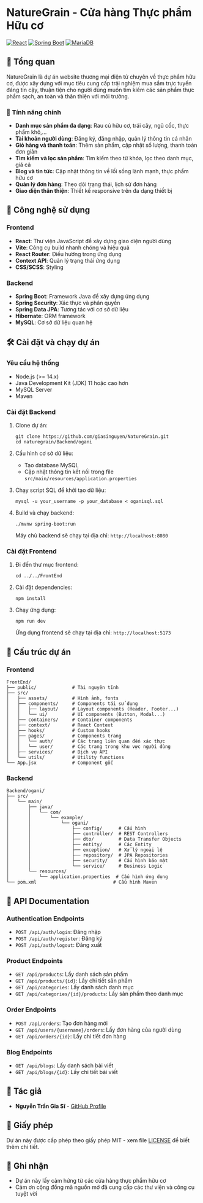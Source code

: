 # NatureGrain - Cửa hàng Thực phẩm Hữu cơ

[![React](https://img.shields.io/badge/Frontend-React-blue)](https://reactjs.org/)
[![Spring Boot](https://img.shields.io/badge/Backend-Spring%20Boot-green)](https://spring.io/projects/spring-boot)
[![MariaDB](https://img.shields.io/badge/Database-MariaDB-orange)](https://mariadb.org/)

## 📝 Tổng quan

NatureGrain là dự án website thương mại điện tử chuyên về thực phẩm hữu cơ, được xây dựng với mục tiêu cung cấp trải nghiệm mua sắm trực tuyến đáng tin cậy, thuận tiện cho người dùng muốn tìm kiếm các sản phẩm thực phẩm sạch, an toàn và thân thiện với môi trường.

### 🌟 Tính năng chính

- **Danh mục sản phẩm đa dạng**: Rau củ hữu cơ, trái cây, ngũ cốc, thực phẩm khô,...
- **Tài khoản người dùng**: Đăng ký, đăng nhập, quản lý thông tin cá nhân
- **Giỏ hàng và thanh toán**: Thêm sản phẩm, cập nhật số lượng, thanh toán đơn giản
- **Tìm kiếm và lọc sản phẩm**: Tìm kiếm theo từ khóa, lọc theo danh mục, giá cả
- **Blog và tin tức**: Cập nhật thông tin về lối sống lành mạnh, thực phẩm hữu cơ
- **Quản lý đơn hàng**: Theo dõi trạng thái, lịch sử đơn hàng
- **Giao diện thân thiện**: Thiết kế responsive trên đa dạng thiết bị

## 🚀 Công nghệ sử dụng

### Frontend
- **React**: Thư viện JavaScript để xây dựng giao diện người dùng
- **Vite**: Công cụ build nhanh chóng và hiệu quả
- **React Router**: Điều hướng trong ứng dụng
- **Context API**: Quản lý trạng thái ứng dụng
- **CSS/SCSS**: Styling

### Backend
- **Spring Boot**: Framework Java để xây dựng ứng dụng
- **Spring Security**: Xác thực và phân quyền
- **Spring Data JPA**: Tương tác với cơ sở dữ liệu
- **Hibernate**: ORM framework
- **MySQL**: Cơ sở dữ liệu quan hệ

## 🛠️ Cài đặt và chạy dự án

### Yêu cầu hệ thống
- Node.js (>= 14.x)
- Java Development Kit (JDK) 11 hoặc cao hơn
- MySQL Server
- Maven

### Cài đặt Backend
1. Clone dự án:
   ```
   git clone https://github.com/giasinguyen/NatureGrain.git
   cd naturegrain/Backend/ogani
   ```

2. Cấu hình cơ sở dữ liệu:
   - Tạo database MySQL
   - Cập nhật thông tin kết nối trong file `src/main/resources/application.properties`

3. Chạy script SQL để khởi tạo dữ liệu:
   ```
   mysql -u your_username -p your_database < oganisql.sql
   ```

4. Build và chạy backend:
   ```
   ./mvnw spring-boot:run
   ```
   Máy chủ backend sẽ chạy tại địa chỉ: `http://localhost:8080`

### Cài đặt Frontend
1. Đi đến thư mục frontend:
   ```
   cd ../../FrontEnd
   ```

2. Cài đặt dependencies:
   ```
   npm install
   ```

3. Chạy ứng dụng:
   ```
   npm run dev
   ```
   Ứng dụng frontend sẽ chạy tại địa chỉ: `http://localhost:5173`

## 📂 Cấu trúc dự án

### Frontend
```
FrontEnd/
├── public/             # Tài nguyên tĩnh
├── src/
│   ├── assets/         # Hình ảnh, fonts
│   ├── components/     # Components tái sử dụng
│   │   ├── layout/     # Layout components (Header, Footer...)
│   │   └── ui/         # UI components (Button, Modal...)
│   ├── containers/     # Container components
│   ├── context/        # React Context
│   ├── hooks/          # Custom hooks
│   ├── pages/          # Components trang
│   │   └── auth/       # Các trang liên quan đến xác thực
│   │   └── user/       # Các trang trong khu vực người dùng
│   ├── services/       # Dịch vụ API
│   └── utils/          # Utility functions
└── App.jsx             # Component gốc
```

### Backend
```
Backend/ogani/
├── src/
│   └── main/
│       ├── java/
│       │   └── com/
│       │       └── example/
│       │           └── ogani/
│       │               ├── config/      # Cấu hình
│       │               ├── controller/  # REST Controllers
│       │               ├── dto/         # Data Transfer Objects
│       │               ├── entity/      # Các Entity
│       │               ├── exception/   # Xử lý ngoại lệ
│       │               ├── repository/  # JPA Repositories
│       │               ├── security/    # Cấu hình bảo mật
│       │               └── service/     # Business Logic
│       └── resources/
│           └── application.properties  # Cấu hình ứng dụng
└── pom.xml                            # Cấu hình Maven
```

## 📜 API Documentation

### Authentication Endpoints
- `POST /api/auth/login`: Đăng nhập
- `POST /api/auth/register`: Đăng ký
- `POST /api/auth/logout`: Đăng xuất

### Product Endpoints
- `GET /api/products`: Lấy danh sách sản phẩm
- `GET /api/products/{id}`: Lấy chi tiết sản phẩm
- `GET /api/categories`: Lấy danh sách danh mục
- `GET /api/categories/{id}/products`: Lấy sản phẩm theo danh mục

### Order Endpoints
- `POST /api/orders`: Tạo đơn hàng mới
- `GET /api/users/{username}/orders`: Lấy đơn hàng của người dùng
- `GET /api/orders/{id}`: Lấy chi tiết đơn hàng

### Blog Endpoints
- `GET /api/blogs`: Lấy danh sách bài viết
- `GET /api/blogs/{id}`: Lấy chi tiết bài viết

## 👥 Tác giả

- **Nguyễn Trần Gia Sĩ** - [GitHub Profile](https://github.com/giasinguyen)

## 📝 Giấy phép

Dự án này được cấp phép theo giấy phép MIT - xem file [LICENSE](LICENSE) để biết thêm chi tiết.

## 🙏 Ghi nhận

- Dự án này lấy cảm hứng từ các cửa hàng thực phẩm hữu cơ
- Cảm ơn cộng đồng mã nguồn mở đã cung cấp các thư viện và công cụ tuyệt vời